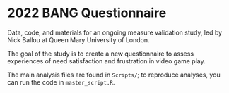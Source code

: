 # 2022 BANG Questionnaire
Data, code, and materials for an ongoing measure validation study, led by Nick Ballou at Queen Mary University of London.

The goal of the study is to create a new questionnaire to assess experiences of need satisfaction and frustration in video game play.

The main analysis files are found in `Scripts/`; to reproduce analyses, you can run the code in `master_script.R`. 